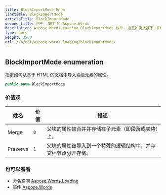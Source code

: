 ```yaml
---
title: BlockImportMode Enum
linktitle: BlockImportMode
articleTitle: BlockImportMode
second_title: 用于 .NET 的 Aspose.Words
description: Aspose.Words.Loading.BlockImportMode 枚举. 指定如何从基于 HTML 的文档中导入块级元素的属性 在 C#.
type: docs
weight: 3560
url: /zh/net/aspose.words.loading/blockimportmode/
---
```

## BlockImportMode enumeration

指定如何从基于 HTML 的文档中导入块级元素的属性。

```csharp
public enum BlockImportMode
```

### 价值观

| 姓名 | 价值 | 描述 |
| --- | --- | --- |
| Merge | `0` | 父块的属性被合并并存储在子元素（即段落或表格）上。 |
| Preserve | `1` | 父块的属性被导入到一个特殊的逻辑结构中，并与 文档节点分开存储。 |

### 也可以看看

* 命名空间 [Aspose.Words.Loading](../../aspose.words.loading/)
* 部件 [Aspose.Words](../../)
